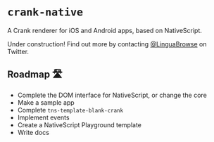 # `crank-native`

A Crank renderer for iOS and Android apps, based on NativeScript.

Under construction! Find out more by contacting [@LinguaBrowse](https://twitter.com/LinguaBrowse) on Twitter.

## Roadmap 🛣

* Complete the DOM interface for NativeScript, or change the core
* Make a sample app
* Complete `tns-template-blank-crank`
* Implement events
* Create a NativeScript Playground template
* Write docs